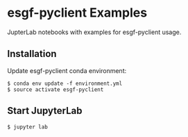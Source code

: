 # esgf-pyclient Examples

JupterLab notebooks with examples for esgf-pyclient usage.

## Installation

Update esgf-pyclient conda environment:

    $ conda env update -f environment.yml
    $ source activate esgf-pyclient

## Start JupyterLab

    $ jupyter lab
